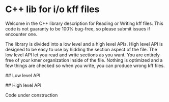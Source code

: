# C++ lib for i/o kff files

Welcome in the C++ library description for Reading or Writing kff files.
This code is not guaranty to be 100% bug-free, so please submit issues if encounter one.

The library is divided into a low level and a high level APIs.
High level API is designed to be easy to use by hidding the section aspect of the file.
The low level API let you read and write sections as you want.
You are entirely free of your kmer organization inside of the file.
Nothing is optimized and a few things are checked so when you write, you can produce wrong kff files.

## Low level API



## High level API

Code under construction
